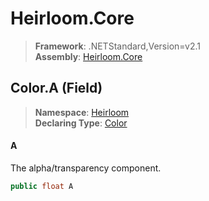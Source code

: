 # Heirloom.Core

> **Framework**: .NETStandard,Version=v2.1  
> **Assembly**: [Heirloom.Core][0]

## Color.A (Field)

> **Namespace**: [Heirloom][0]  
> **Declaring Type**: [Color][1]

#### A

The alpha/transparency component.

```cs
public float A
```

[0]: ../../../Heirloom.Core.md
[1]: ../Color.md
